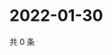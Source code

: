 # 2022-01-30

共 0 条

<!-- BEGIN WEIBO -->
<!-- 最后更新时间 Sun Jan 30 2022 03:13:02 GMT+0800 (China Standard Time) -->

<!-- END WEIBO -->

